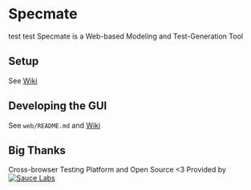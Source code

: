 # Specmate
test test
Specmate is a Web-based Modeling and Test-Generation Tool

## Setup
See [Wiki](https://github.com/qualicen/specmate/wiki/How-to-setup-a-Specmate-development-environment)

## Developing the GUI

See ```web/README.md``` and [Wiki](https://github.com/qualicen/specmate/wiki)

## Big Thanks

Cross-browser Testing Platform and Open Source <3 Provided by [![Sauce Labs](Sauce-Labs_Horiz_Red-Grey_RGB_200x28.png)][homepage]

[homepage]: https://saucelabs.com